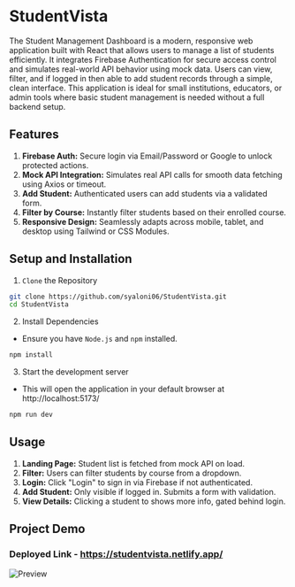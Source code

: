 # StudentVista
The Student Management Dashboard is a modern, responsive web application built with React that allows users to manage a list of students efficiently. It integrates Firebase Authentication for secure access control and simulates real-world API behavior using mock data. Users can view, filter, and if logged in then able to add student records through a simple, clean interface. This application is ideal for small institutions, educators, or admin tools where basic student management is needed without a full backend setup.
## Features
1. **Firebase Auth:** Secure login via Email/Password or Google to unlock protected actions.
2. **Mock API Integration:** Simulates real API calls for smooth data fetching using Axios or timeout.
3. **Add Student:** Authenticated users can add students via a validated form.
4. **Filter by Course:** Instantly filter students based on their enrolled course.
5. **Responsive Design:** Seamlessly adapts across mobile, tablet, and desktop using Tailwind or CSS Modules.
## Setup and Installation
1. `Clone` the Repository
``` bash
git clone https://github.com/syaloni06/StudentVista.git
cd StudentVista
```
2. Install Dependencies
- Ensure you have `Node.js` and `npm` installed.
``` bash
npm install
```
3. Start the development server
- This will open the application in your default browser at http://localhost:5173/
``` bash
npm run dev
```
## Usage
1. **Landing Page:** Student list is fetched from mock API on load.
2. **Filter:** Users can filter students by course from a dropdown.
3. **Login:** Click "Login" to sign in via Firebase if not authenticated.
4. **Add Student:** Only visible if logged in. Submits a form with validation.
5. **View Details:** Clicking a student to shows more info, gated behind login.
## Project Demo
### Deployed Link - https://studentvista.netlify.app/
![Preview](https://github.com/user-attachments/assets/3939373e-7595-40c9-b844-930ae939d13e)
